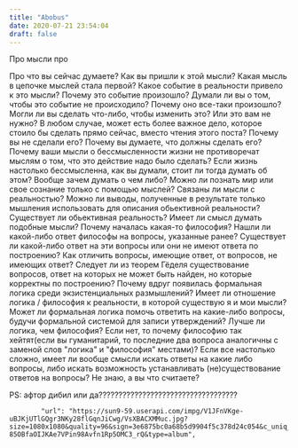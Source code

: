 ```yaml
---
title: "Abobus"
date: 2020-07-21 23:54:04
draft: false
---
```


Про мысли про

Про что вы сейчас думаете? Как вы пришли к этой мысли? Какая мысль в цепочке мыслей стала первой? Какое событие в реальности привело к это мысли? Почему это событие произошло? Думали ли вы о том, чтобы это событие не происходило? Почему оно все-таки произошло? Могли ли вы сделать что-либо, чтобы изменить это? Или это вам не нужно? В любом случае, может есть более важное дело, которое стоило бы сделать прямо сейчас, вместо чтения этого поста? Почему вы не сделали его? Почему вы думаете, что должны сделать его? Почему ваши мысли о бессмысленности жизни не противоречат мыслям о том, что это действие надо было сделать? Если жизнь настолько бессмысленна, как вы думали, стоит ли тогда думать об этом? Вообще зачем думать о чем либо? Можно ли познать мир или свое сознание только с помощью мыслей? Связаны ли мысли с реальностью? Можно ли выводы, полученные в результате только мышления использовать для описания обьективной реальности? Существует ли обьективная реальность? Имеет ли смысл думать подобные мысли? Почему началась какая-то философия? Нашли ли какой-либо ответ философы на вопросы, указанные ранее? Существует ли какой-либо ответ на эти вопросы или они не имеют ответа по построению? Как отличить вопросы, имеющие ответ, от вопросов, не имеющих ответ? Следует ли из теорем Гёделя существование вопросов, ответ на которых не может быть найден, но которые корректны по построению? Почему вдруг появилась формальная логика среди экзистенциальных размышлений? Имеет ли отношение логика / философия к реальности, в которой существую я и мои мысли? Может ли формальная логика помочь ответить на какие-либо вопросы, будучи формальной системой для записи утверждений? Лучше ли логика, чем философия? Если нет, то почему философию так хейтят(если вы гуманитарий, то последние два вопроса аналогичны с заменой слов "логика" и "философия" местами)? Если все настолько сложно, имеет ли вообще смысли искать ответы на какие либо вопросы, либо искать возможность устанавливать (не)существование ответов на вопросы? Не знаю, а вы что считаете?

PS: афтор дибил или да???????????????????????????????????

            "url": "https://sun9-59.userapi.com/impg/V1JFnVKge-uBJKjUTlGQgr3NKy28flGqnJiCwg/VsXBACXMMuc.jpg?size=1080x1080&quality=96&sign=3e6875bc0a68b5d9904f5c378d24c054&c_uniq_tag=ufZfxL_O-85OBfaOIJKAe7VPin98Avfn1Rp5OMC3_rQ&type=album",
